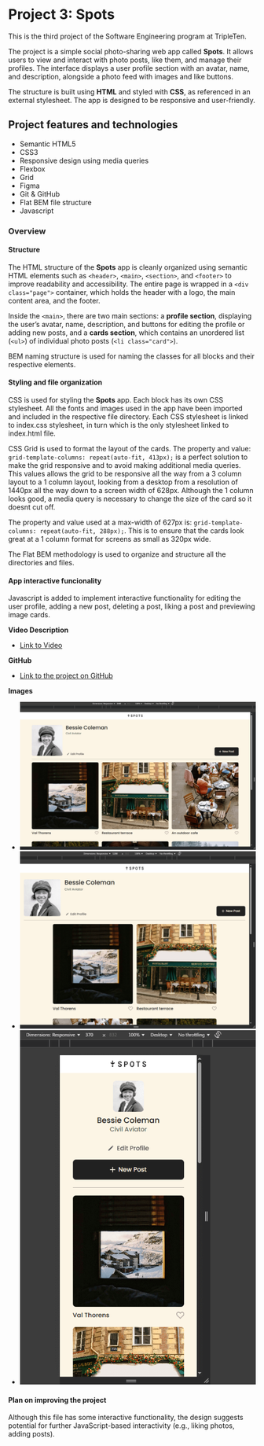 # Project 3: Spots

This is the third project of the Software Engineering program at TripleTen.

The project is a simple social photo-sharing web app called **Spots**. It allows users to view and interact with photo posts, like them, and manage their profiles. The interface displays a user profile section with an avatar, name, and description, alongside a photo feed with images and like buttons.

The structure is built using **HTML** and styled with **CSS**, as referenced in an external stylesheet. The app is designed to be responsive and user-friendly.

## Project features and technologies

- Semantic HTML5
- CSS3
- Responsive design using media queries
- Flexbox
- Grid
- Figma
- Git & GitHub
- Flat BEM file structure
- Javascript

### Overview

#### Structure

The HTML structure of the **Spots** app is cleanly organized using semantic HTML elements such as `<header>`, `<main>`, `<section>`, and `<footer>` to improve readability and accessibility. The entire page is wrapped in a `<div class="page">` container, which holds the header with a logo, the main content area, and the footer.

Inside the `<main>`, there are two main sections: a **profile section**, displaying the user’s avatar, name, description, and buttons for editing the profile or adding new posts, and a **cards section**, which contains an unordered list (`<ul>`) of individual photo posts (`<li class="card">`).

BEM naming structure is used for naming the classes for all blocks and their respective elements.

#### Styling and file organization

CSS is used for styling the **Spots** app. Each block has its own CSS stylesheet. All the fonts and images used in the app have been imported and included in the respective file directory. Each CSS stylesheet is linked to index.css stylesheet, in turn which is the only stylesheet linked to index.html file.

CSS Grid is used to format the layout of the cards. The property and value: `grid-template-columns: repeat(auto-fit, 413px);` is a perfect solution to make the grid responsive and to avoid making additional media queries. This values allows the grid to be responsive all the way from a 3 column layout to a 1 column layout, looking from a desktop from a resolution of 1440px all the way down to a screen width of 628px. Although the 1 column looks good, a media query is necessary to change the size of the card so it doesnt cut off.

The property and value used at a max-width of 627px is: `grid-template-columns: repeat(auto-fit, 288px);`. This is to ensure that the cards look great at a 1 column format for screens as small as 320px wide.

The Flat BEM methodology is used to organize and structure all the directories and files.

#### App interactive funcionality

Javascript is added to implement interactive functionality for editing the user profile, adding a new post, deleting a post, liking a post and previewing image cards.

**Video Description**

- [Link to Video ](https://docs.google.com/videos/d/17_MKI_7cPPxmvsQ_ISLA5LDckUaUV5ZMbmAzotlh8h4/edit?usp=sharing)

**GitHub**

- [Link to the project on GitHub](https://thegrindnet.github.io/se_project_spots/)

**Images**

- ![Project at screensize 1440px (3 Column)](./images/Screensize%20at%201440px.png)
- ![Project at screensize 1200px (2 Column)](./images/Screensize%20at%201200px.png)
- ![Project at screensize 370px (1 Column)](./images/Screensize%20at%20370px.png)

#### Plan on improving the project

Although this file has some interactive functionality, the design suggests potential for further JavaScript-based interactivity (e.g., liking photos, adding posts).
